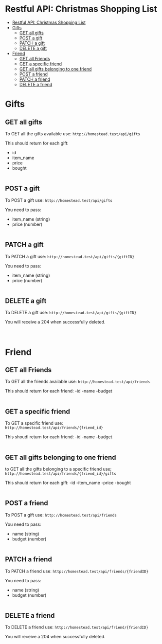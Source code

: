 # Restful API: Christmas Shopping List

- [Restful API: Christmas Shopping List](#restful-api-christmas-shopping-list)
- [Gifts](#gifts)
  - [GET all gifts](#get-all-gifts)
  - [POST a gift](#post-a-gift)
  - [PATCH a gift](#patch-a-gift)
  - [DELETE a gift](#delete-a-gift)
- [Friend](#friend)
  - [GET all Friends](#get-all-friends)
  - [GET a specific friend](#get-a-specific-friend)
  - [GET all gifts belonging to one friend](#get-all-gifts-belonging-to-one-friend)
  - [POST a friend](#post-a-friend)
  - [PATCH a friend](#patch-a-friend)
  - [DELETE a friend](#delete-a-friend)


# Gifts
## GET all gifts
To GET all the gifts available use:
`http://homestead.test/api/gifts`

This should return for each gift:
- id
- item_name 
- price
- bought
<br><br>

## POST a gift
To POST a gift use:
`http://homestead.test/api/gifts`

You need to pass:
- item_name (string)
- price (number)
<br><br>

## PATCH a gift
To PATCH a gift use:
`http://homestead.test/api/gifts/{giftID}`

You need to pass:
- item_name (string)
- price (number)
<br><br>

## DELETE a gift
To DELETE a gift use:
`http://homestead.test/api/gifts/{giftID}`

You will receive a 204 when successfully deleted.
<br><br><br>



# Friend
## GET all Friends
To GET all the friends available use:
`http://homestead.test/api/friends`

This should return for each friend:
-id
-name
-budget
<br><br>

## GET a specific friend
To GET a specific friend use:
`http://homestead.test/api/friends/{friend_id}`

This shoudl return for each friend:
-id
-name
-budget
<br><br>

## GET all gifts belonging to one friend
to GET all the gifts belonging to a specific friend use;
`http://homestead.test/api/friends/{friend_id}/gifts`

This should return for each gift:
-id
-item_name
-price
-bought
<br><br>

## POST a friend
To POST a gift use:
`http://homestead.test/api/friends`

You need to pass:
- name (string)
- budget (number)
<br><br>

## PATCH a friend
To PATCH a friend use:
`http://homestead.test/api/friends/{friendID}`

You need to pass:
- name (string)
- budget (number)
<br><br>

## DELETE a friend
To DELETE a friend use:
`http://homestead.test/api/friend/{friendID}`

You will receive a 204 when successfully deleted.
